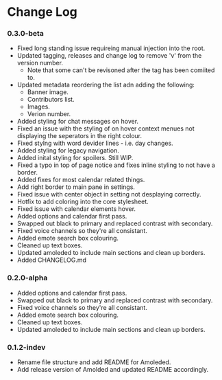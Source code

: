 # Change Log

### 0.3.0-beta

- Fixed long standing issue requireing manual injection into the root.
- Updated tagging, releases and change log to remove 'v' from the version number.
    - Note that some can't be revisoned after the tag has been comiited to.
- Updated metadata reordering the list adn adding the following:
    - Banner image.
    - Contributors list.
    - Images.
    - Verion number.
- Added styling for chat messages on hover.
- Fixed an issue with the styling of on hover context menues not displaying the seperators in the right colour.
- Fixed stylng with word devider lines - i.e. day changes.
- Added styling for legacy navigation.
- Added inital styling for spoilers. Still WIP.
- Fixed a typo in top of page notice and fixes inline styling to not have a border.
- Added fixes for most calendar related things.
- Add right border to main pane in settings.
- Fixed issue with center object in setting not desplaying correctly.   
- Hotfix to add coloring into the core stylesheet.
- Fixed issue with calendar elements hover.
- Added options and calendar first pass.
- Swapped out black to primary and replaced contrast with secondary.
- Fixed voice channels so they're all consistant.
- Added emote search box colouring.
- Cleaned up text boxes.
- Updated amoleded to include main sections and clean up borders.
- Added CHANGELOG.md

### 0.2.0-alpha

- Added options and calendar first pass.
- Swapped out black to primary and replaced contrast with secondary.
- Fixed voice channels so they're all consistant.
- Added emote search box colouring.
- Cleaned up text boxes.
- Updated amoleded to include main sections and clean up borders.

### 0.1.2-indev

- Rename file structure and add README for Amoleded.
- Add release version of Amolded and updated README accordingly.